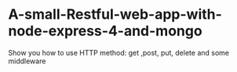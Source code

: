 # A-small-Restful-web-app-with-node-express-4-and-mongo
Show you how to use HTTP method: get ,post, put, delete and some middleware
